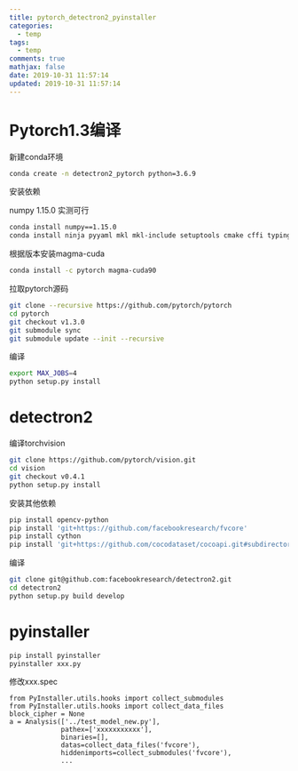 ```yaml
---
title: pytorch_detectron2_pyinstaller
categories:
  - temp
tags:
  - temp
comments: true
mathjax: false
date: 2019-10-31 11:57:14
updated: 2019-10-31 11:57:14
---
```


# Pytorch1.3编译

新建conda环境

```bash
conda create -n detectron2_pytorch python=3.6.9
```

安装依赖

numpy 1.15.0 实测可行

```bash
conda install numpy==1.15.0
conda install ninja pyyaml mkl mkl-include setuptools cmake cffi typing
```

根据版本安装magma-cuda

```bash
conda install -c pytorch magma-cuda90
```

拉取pytorch源码

```bash
git clone --recursive https://github.com/pytorch/pytorch
cd pytorch
git checkout v1.3.0
git submodule sync
git submodule update --init --recursive
```

编译

```bash
export MAX_JOBS=4
python setup.py install
```

# detectron2

编译torchvision

```bash
git clone https://github.com/pytorch/vision.git
cd vision
git checkout v0.4.1
python setup.py install
```

安装其他依赖

```bash
pip install opencv-python
pip install 'git+https://github.com/facebookresearch/fvcore'
pip install cython
pip install 'git+https://github.com/cocodataset/cocoapi.git#subdirectory=PythonAPI'
```

编译

```bash
git clone git@github.com:facebookresearch/detectron2.git
cd detectron2
python setup.py build develop
```

# pyinstaller

```bash
pip install pyinstaller
pyinstaller xxx.py
```

修改xxx.spec
```
from PyInstaller.utils.hooks import collect_submodules
from PyInstaller.utils.hooks import collect_data_files
block_cipher = None
a = Analysis(['../test_model_new.py'],
             pathex=['xxxxxxxxxxx'],
             binaries=[],
             datas=collect_data_files('fvcore'),
             hiddenimports=collect_submodules('fvcore'),
             ...
```
